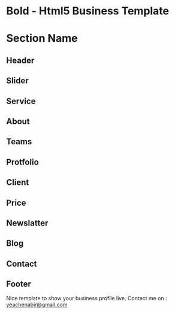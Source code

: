 # Bold - Html5 Business Template

# Section Name

## Header
## Slider
## Service
## About
## Teams
## Protfolio
## Client
## Price
## Newslatter
## Blog
## Contact
## Footer

Nice template to show your business profile live.
Contact me on : yeachenabir@gmail.com
